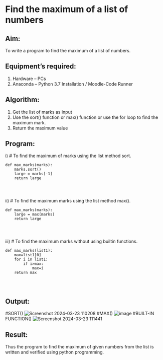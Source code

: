 # Find the maximum of a list of numbers
## Aim:
To write a program to find the maximum of a list of numbers.
## Equipment’s required:
1.	Hardware – PCs
2.	Anaconda – Python 3.7 Installation / Moodle-Code Runner
## Algorithm:
1.	Get the list of marks as input
2.	Use the sort() function or max() function or use the for loop to find the maximum mark.
3.	Return the maximum value
## Program:

i)	# To find the maximum of marks using the list method sort.
```
def max_marks(marks):
    marks.sort()
    large = marks[-1]
    return large




```

ii)	# To find the maximum marks using the list method max().
```
def max_marks(marks):
    large = max(marks)
    return large




```

iii) # To find the maximum marks without using builtin functions.
```
def max_marks(list1):
    max=list1[0]
    for i in list1:
        if i>max:
            max=i
    return max




```



## Output:
#SORT()
![Screenshot 2024-03-23 110208](https://github.com/sanjayy2431/FindMaximum/assets/149365143/8df6c6fd-f726-43fb-8f91-65c769d9003a)
#MAX()
![image](https://github.com/sanjayy2431/FindMaximum/assets/149365143/4b214e92-2405-4802-a600-847d84cc5410)
#BUILT-IN FUNCTION()
![Screenshot 2024-03-23 111441](https://github.com/sanjayy2431/FindMaximum/assets/149365143/136f4a70-9a5a-457f-acb0-e8b0a89fd685)






## Result:
Thus the program to find the maximum of given numbers from the list is written and verified using python programming.
